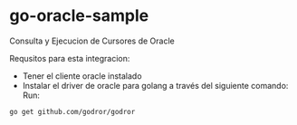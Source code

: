 # go-oracle-sample
Consulta y Ejecucion de Cursores de Oracle


Requsitos para esta integracion:
- Tener el cliente oracle instalado
- Instalar el driver de oracle para golang a través del siguiente comando:
    Run:

```bash
go get github.com/godror/godror
```
